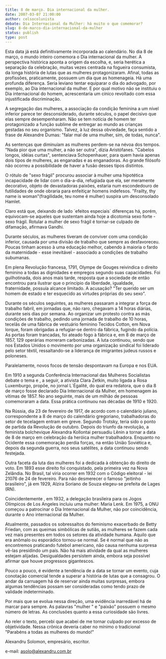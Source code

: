 ```yaml
---
title: 8 de março. Dia internacional da mulher.
date: 2007-03-07 21:00:00
author: celsocolunista
debate: Dia Internacional da Mulher: há muito o que comemorar?
slug: 8-de-marco-dia-internacional-da-mulher
status: publish 
type: post
---
```


Esta data já está definitivamente incorporada ao calendário. No dia 8 de março, o mundo inteiro comemora o Dia internacional da mulher. A perspectiva histórica aponta a origem da escolha, e, seria herética a separação da celebração, muitas vezes centrada na fogueira consumista, da longa história de lutas que as mulheres protagonizaram. Afinal, todas as profissões, praticamente, possuem um dia que as homenageia. Há uma profunda diferença. Seria leviano tentar equiparar o dia do advogado, por exemplo, ao Dia internacional da mulher. E por qual motivo não se instituiu o Dia internacional do homem, acrescentaria um cínico revoltado com essa injustificada discriminação.   

A segregação das mulheres, a associação da condição feminina a um nível inferior parece ter desconsiderado, durante séculos, o papel decisivo que elas sempre desempenharam. Não se tem notícia de homem ter protagonizado a função sublime de entregar ao mundo as crianças gestadas no seu organismo. Talvez, à luz dessa obviedade, faça sentido a frase de Alexandre Dumas: "falar mal de uma mulher, sim, de todas, nunca".   

As sentenças que diminuíam as mulheres perdem-se na névoa dos tempos. "Nada pior que uma mulher, a não ser outra", dizia Aristófanes. "Cabelos longos, idéias curtas", sentenciava Schopenhauer, para quem havia apenas dois tipos de mulheres, as enganadas e as enganadoras. Ao grande filósofo não ocorreu a possibilidade de haver a fusão desses tipos distintos.   

O rótulo de "sexo frágil" procurou associar à mulher uma hipotética incapacidade de lidar com o dia-a-dia, refugiada que ela, ser meramente decorativo, objeto de devastadoras paixões, estaria num escondedouro de futilidades de onde obraria para enfeitiçar homens indefesos. "Frailty, thy name is woman"(fragilidade, teu nome é mulher) suspira um desconsolado Hamlet.   

Claro está que, deixando de lado ´efeitos especiais´ diferenças há, porém, equivocam-se aqueles que sustentam ainda hoje a dicotomia sexo forte - sexo frágil. Rotular a mulher de sexo frágil é tornar-se culpado de difamação, afirmava Gandhi.   

Durante séculos, as mulheres tiveram de conviver com uma condição inferior, causada por uma divisão de trabalho que sempre as desfavoreceu. Poucas tinham acesso à uma educação melhor, cabendo à maioria o fardo da maternidade - esse inevitável - associado a condições de trabalho subumanas.   

Em plena Revolução francesa, 1791, Olympe de Gouges reivindica o direito feminino a todas as dignidades e empregos segundo suas capacidades. Foi guilhotinada, dois anos mais tarde, resposta que a sociedade de então encontrou para ilustrar que o princípio da liberdade, igualdade, fraternidade, possuía alcance limitado. A acusação? "Ter querido ser um homem de estado e ter esquecido as virtudes próprias do seu sexo".  

Durante os séculos seguintes, as mulheres passaram a integrar a força de trabalho fabril, em jornadas que, não raro, chegavam a 14 horas diárias, durante seis dias por semana. Ao organizar um protesto contra as más condições de trabalho, pedindo uma jornada de trabalho de 10 horas, tecelãs de uma fábrica de vestuário feminino Tecidos Cotton, em Nova Iorque, foram obrigadas a refugiar-se dentro da fábrica, fugindo da polícia. As portas foram trancadas, foi ateado fogo à fábrica e, em 8 de março de 1857, 129 operárias morreram carbonizadas. A luta continuou, sendo que nos Estados Unidos o movimento por uma organização sindical foi liderado pelo setor têxtil, ressaltando-se a liderança de imigrantes judeus russos e poloneses.   

Paralelamente, novos focos de tensão despontavam na Europa e nos EUA.   

Em 1910 a segunda Conferência Internacional das Mulheres Socialistas debate o tema e , a seguir, a ativista Clara Zetkin, muito ligada a Rosa Luxemburgo, propõe, no jornal L´Égalité, do qual era redatora, que o dia 8 de março fosse declarado Dia Internacional da Mulher, em homenagem às vítimas de 1857. No ano seguinte, mais de um milhão de pessoas comemoraram a data. Essa prática continuou nas décadas de 1910 e 1920.   

Na Rússia, dia 23 de fevereiro de 1917, de acordo com o calendário juliano, correspondente a 8 de março do calendário gregoriano, trabalhadoras do setor de tecelagem entram em greve. Segundo Trotsky, teria sido o ponto de partida da Revolução de outubro. Depois do triunfo da revolução, a feminista bolchevique Alexandra Kollontai persuadiu Lênin a tornar a data de 8 de março em celebração da heróica mulher trabalhadora. Enquanto no Ocidente essa comemoração perdia forças, na então União Soviética e, depois da segunda guerra, nos seus satélites, a data continuou sendo festejada.   

Outra faceta da luta das mulheres foi a dedicada à obtenção do direito de voto. Em 1893 esse direito foi conquistado, pela primeira vez na Nova Zelândia. No Brasil, tal viria ocorrer em 1932 com o Código eleitoral - lei 21076 de 24 de fevereiro. Para não desmerecer o famoso "jeitinho brasileiro", já em 1929, Alzira Soriano de Souza elegeu-se prefeita de Lages (RN).   

Coincidentemente , em 1932, a delegação brasileira para os Jogos Olímpicos de Los Angeles incluiu uma mulher: Maria Lenk. Em 1975, a ONU começou a patrocinar o Dia Internacional da Mulher, não por coincidência, durante o Ano internacional da Mulher.   

Atualmente, passados os sobressaltos do feminismo exacerbado de Betty Friedan, com as queimas simbólicas de sutiãs, as mulheres se fazem cada vez mais presentes em todos os setores da atividade humana. Aquilo que era anômalo ou esporádico tornou-se normal. Se é normal que não as encontremos praticando futebol americano, não causa nenhuma surpresa vê-las presidindo um país. Não há mais atividade da qual as mulheres estejam alijadas. Desigualdades persistem ainda, embora seja possível afirmar que houve progressos gigantescos.   

Pouco a pouco, é evidente a tendência de a data se tornar um evento, cuja conotação comercial tende a superar a história de lutas que a consagrou. O andar da carruagem há de reservar ainda muitas surpresas, embora algumas tendências possam ser consideradas como tendo prazo de validade indeterminado.   

Por mais que se evolua nessa direção, uma evidência inarredável há de marcar para sempre. As palavras "mulher " e "paixão" possuem o mesmo número de letras. As conclusões quanto a essa curiosidade são livres.   

Ao reler o texto, percebi que acabei de me tornar culpado por excesso de objetividade. Nessa crônica deveria caber no mínimo o tradicional "Parabéns a todas as mulheres do mundo!"   

  

  

Alexandru Solomon, empresário, escritor.  

e-mail: asolo@alexandru.com.br
